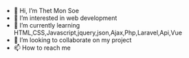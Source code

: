 - 👋 Hi, I’m Thet Mon Soe
- 👀 I’m interested in web development
- 🌱 I’m currently learning HTML,CSS,Javascript,jquery,json,Ajax,Php,Laravel,Api,Vue
- 💞️ I’m looking to collaborate on my project
- 📫 How to reach me 

<!---
La-Woon/La-Woon is a ✨ special ✨ repository because its `README.md` (this file) appears on your GitHub profile.
You can click the Preview link to take a look at your changes.
--->
